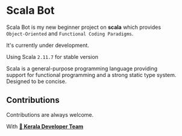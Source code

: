 # Scala Bot

Scala Bot is my new beginner project on **scala** which provides<br>
`Object-Oriented` and `Functional Coding Paradigms`.

It's currently under development.

Using Scala `2.11.7` for stable version

Scala is a general-purpose programming language providing <br>
support for functional programming and a strong static type system.<br> 
Designed to be concise.


## Contributions

Contributions are always welcome. 

With <b>[💖 Kerala Developer Team](https://t.me/Keralasbots)</b>
